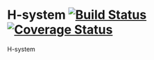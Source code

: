 # H-system [![Build Status](https://travis-ci.org/lordlothar99/h-system.svg?branch=master)](https://travis-ci.org/lordlothar99/h-system)[![Coverage Status](https://coveralls.io/repos/github/lordlothar99/h-system/badge.svg?branch=master)](https://coveralls.io/github/lordlothar99/h-system?branch=master)

H-system
